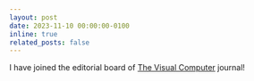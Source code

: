```yaml
---
layout: post
date: 2023-11-10 00:00:00-0100
inline: true
related_posts: false
---
```


I have joined the editorial board of <a href="https://www.springer.com/journal/371">The Visual Computer</a> journal!